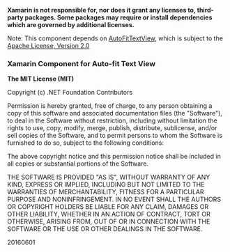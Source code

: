 **Xamarin is not responsible for, nor does it grant any licenses to, third-party packages. Some packages may require or install dependencies which are governed by additional licenses.**

Note: This component depends on [AutoFitTextView](https://github.com/grantland/android-autofittextview), which is subject to the [Apache License, Version 2.0](https://github.com/grantland/android-autofittextview/blob/master/LICENSE.txt)

### Xamarin Component for Auto-fit Text View

**The MIT License (MIT)**

Copyright (c) .NET Foundation Contributors

Permission is hereby granted, free of charge, to any person obtaining a copy of this software and associated documentation files (the "Software"), to deal in the Software without restriction, including without limitation the rights to use, copy, modify, merge, publish, distribute, sublicense, and/or sell copies of the Software, and to permit persons to whom the Software is furnished to do so, subject to the following conditions:

The above copyright notice and this permission notice shall be included in all copies or substantial portions of the Software.

THE SOFTWARE IS PROVIDED "AS IS", WITHOUT WARRANTY OF ANY KIND, EXPRESS OR IMPLIED, INCLUDING BUT NOT LIMITED TO THE WARRANTIES OF MERCHANTABILITY, FITNESS FOR A PARTICULAR PURPOSE AND NONINFRINGEMENT. IN NO EVENT SHALL THE AUTHORS OR COPYRIGHT HOLDERS BE LIABLE FOR ANY CLAIM, DAMAGES OR OTHER LIABILITY, WHETHER IN AN ACTION OF CONTRACT, TORT OR OTHERWISE, ARISING FROM, OUT OF OR IN CONNECTION WITH THE SOFTWARE OR THE USE OR OTHER DEALINGS IN THE SOFTWARE.

20160601


